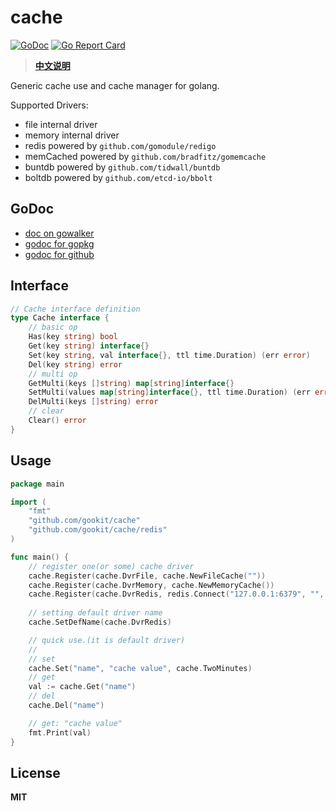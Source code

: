 # cache

[![GoDoc](https://godoc.org/github.com/gookit/cache?status.svg)](https://godoc.org/github.com/gookit/cache)
[![Go Report Card](https://goreportcard.com/badge/github.com/gookit/cache)](https://goreportcard.com/report/github.com/gookit/cache)

> **[中文说明](README_cn.md)**

Generic cache use and cache manager for golang.

Supported Drivers:

- file internal driver
- memory internal driver
- redis powered by `github.com/gomodule/redigo`
- memCached powered by `github.com/bradfitz/gomemcache`
- buntdb powered by `github.com/tidwall/buntdb`
- boltdb powered by `github.com/etcd-io/bbolt`

## GoDoc

- [doc on gowalker](https://gowalker.org/github.com/gookit/cache)
- [godoc for gopkg](https://godoc.org/gopkg.in/gookit/cache.v1)
- [godoc for github](https://godoc.org/github.com/gookit/cache)

## Interface

```go
// Cache interface definition
type Cache interface {
	// basic op
	Has(key string) bool
	Get(key string) interface{}
	Set(key string, val interface{}, ttl time.Duration) (err error)
	Del(key string) error
	// multi op
	GetMulti(keys []string) map[string]interface{}
	SetMulti(values map[string]interface{}, ttl time.Duration) (err error)
	DelMulti(keys []string) error
	// clear
	Clear() error
}
```

## Usage

```go
package main

import (
	"fmt"
	"github.com/gookit/cache"
	"github.com/gookit/cache/redis"
)

func main() {
	// register one(or some) cache driver
	cache.Register(cache.DvrFile, cache.NewFileCache(""))
	cache.Register(cache.DvrMemory, cache.NewMemoryCache())
	cache.Register(cache.DvrRedis, redis.Connect("127.0.0.1:6379", "", 0))
	
	// setting default driver name
	cache.SetDefName(cache.DvrRedis)

	// quick use.(it is default driver)
	//
	// set
	cache.Set("name", "cache value", cache.TwoMinutes)
	// get
	val := cache.Get("name")
	// del
	cache.Del("name")

	// get: "cache value"
	fmt.Print(val)
}
```

## License

**MIT**

